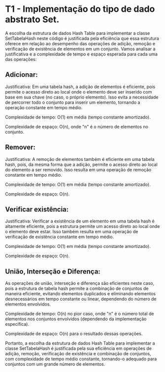 # T1 - Implementação do tipo de dado abstrato Set.

A escolha da estrutura de dados Hash Table para implementar a classe SetTabelaHash neste código é justificada pela eficiência que essa estrutura oferece em relação ao desempenho das operações de adição, remoção e verificação de existência de elementos em um conjunto. Vamos analisar a justificativa e a complexidade de tempo e espaço esperada para cada uma das operações:

## Adicionar:
Justificativa: Em uma tabela hash, a adição de elementos é eficiente, pois permite o acesso direto ao local onde o elemento deve ser inserido com base em sua chave (no caso, o próprio elemento). Isso evita a necessidade de percorrer todo o conjunto para inserir um elemento, tornando a operação constante em tempo médio.
        
  Complexidade de tempo: O(1) em média (tempo constante amortizado).
        
  Complexidade de espaço: O(n), onde "n" é o número de elementos no conjunto.

## Remover:
Justificativa: A remoção de elementos também é eficiente em uma tabela hash, pois, da mesma forma que a adição, permite o acesso direto ao local do elemento a ser removido. Isso resulta em uma operação de remoção constante em tempo médio.

Complexidade de tempo: O(1) em média (tempo constante amortizado).
        
Complexidade de espaço: O(n).

## Verificar existência:
Justificativa: Verificar a existência de um elemento em uma tabela hash é altamente eficiente, pois a estrutura permite um acesso direto ao local onde o elemento deve estar. Isso também resulta em uma operação de verificação de existência constante em tempo médio.

Complexidade de tempo: O(1) em média (tempo constante amortizado).

Complexidade de espaço: O(n).

## União, Interseção e Diferença:

As operações de união, interseção e diferença são eficientes neste caso, pois a estrutura de tabela hash permite a combinação de conjuntos de maneira eficiente, evitando elementos duplicados e eliminando elementos desnecessários em tempo constante ou linear, dependendo do número de elementos envolvidos.

Complexidade de tempo: O(n) no pior caso, onde "n" é o número total de elementos nos conjuntos envolvidos (dependendo da implementação específica).
       
Complexidade de espaço: O(n) para o resultado dessas operações.

Portanto, a escolha da estrutura de dados Hash Table para implementar a classe SetTabelaHash é justificada pela sua eficiência em operações de adição, remoção, verificação de existência e combinação de conjuntos, com complexidade de tempo médio constante, tornando-o adequado para conjuntos com um grande número de elementos.
